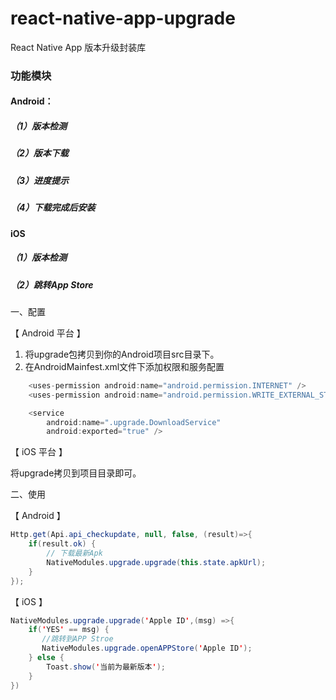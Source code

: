 # react-native-app-upgrade
React Native App 版本升级封装库

### 功能模块
#### Android：
##### （1）版本检测
##### （2）版本下载
##### （3）进度提示
##### （4）下载完成后安装

#### iOS
##### （1）版本检测
##### （2）跳转App Store


#### 
一、配置

【 Android 平台 】

1. 将upgrade包拷贝到你的Android项目src目录下。
2. 在AndroidMainfest.xml文件下添加权限和服务配置
```Java
    <uses-permission android:name="android.permission.INTERNET" />
    <uses-permission android:name="android.permission.WRITE_EXTERNAL_STORAGE"/>   
```
```Java
    <service
        android:name=".upgrade.DownloadService"
        android:exported="true" />
```
【 iOS 平台 】

将upgrade拷贝到项目目录即可。

二、使用

【 Android 】

```Java
Http.get(Api.api_checkupdate, null, false, (result)=>{  
    if(result.ok) {  
        // 下载最新Apk  
        NativeModules.upgrade.upgrade(this.state.apkUrl);  
    }  
});  
```

【 iOS 】

```Java
NativeModules.upgrade.upgrade('Apple ID',(msg) =>{  
    if('YES' == msg) {  
       //跳转到APP Stroe  
       NativeModules.upgrade.openAPPStore('Apple ID');  
    } else {  
        Toast.show('当前为最新版本');  
    }  
})  
```
